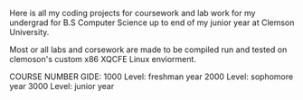 Here is all my coding projects for coursework and lab work for my undergrad for B.S Computer Science up to end of my junior year at Clemson University. 

Most or all labs and corsework are made to be compiled run and tested on clemoson's custom x86 XQCFE Linux enviorment. 

COURSE NUMBER GIDE:
1000 Level: freshman year
2000 Level: sophomore year
3000 Level: junior year
